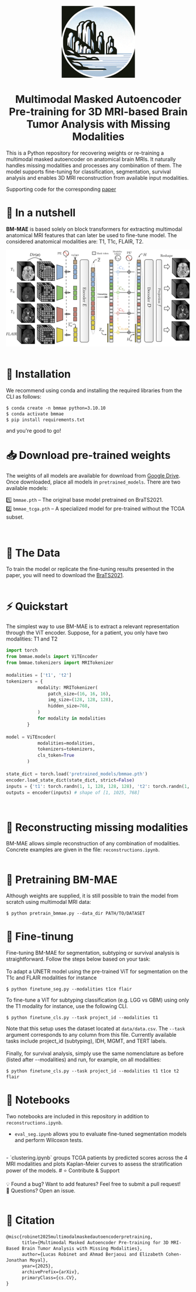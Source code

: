 <div align="center">
  <img src="static/logo.png" alt="An image I kinda like" width="200"/>
   <h1> Multimodal Masked Autoencoder Pre-training for 3D MRI-based Brain Tumor Analysis with Missing Modalities </h1>
</div>

This is a Python repository for recovering weights or re-training a multimodal masked autoencoder on anatomical brain MRIs. It naturally handles missing modalities and processes any combination of them. The model supports fine-tuning for classification, segmentation, survival analysis and enables 3D MRI reconstruction from available input modalities.

Supporting code for the corresponding [paper](https://arxiv.org/pdf/2505.00568)

# 🌰 In a nutshell
**BM-MAE** is based solely on block transformers for extracting multimodal anatomical MRI features that can later be used to fine-tune model. The considered anatomical modalities are: T1, T1c, FLAIR, T2.

<div align="center">
  <img src="static/bm-mae_framework.png" alt="description of image"/>
</div>

<br>

# 🚀 Installation
We recommend using conda and installing the required libraries from the CLI as follows:
```
$ conda create -n bmmae python=3.10.10
$ conda activate bmmae
$ pip install requirements.txt
```
and you're good to go!
<br>

# 📥 Download pre-trained weights
The weights of all models are available for download from [Google Drive](https://drive.google.com/drive/folders/10Z0W_9VrPvY-hhVXTeyoskSx4O47NR5q?usp=sharing). 
Once downloaded, place all models in `pretrained_models`.
There are two available models:

1️⃣ `bmmae.pth` – The original base model pretrained on BraTS2021. <br>
2️⃣ `bmmae_tcga.pth` – A specialized model for pre-trained without the TCGA subset. <br>
<br>
<br>

# 📂 The Data
To train the model or replicate the fine-tuning results presented in the paper, you will need to download the [BraTS2021](https://arxiv.org/abs/2107.02314).
<br>
<br>

# ⚡️ Quickstart
The simplest way to use BM-MAE is to extract a relevant representation through the ViT encoder. Suppose, for a patient, you only have two modalities: T1 and T2
```python
import torch
from bmmae.models import ViTEncoder
from bmmae.tokenizers import MRITokenizer

modalities = ['t1', 't2']
tokenizers = {
            modality: MRITokenizer(
                patch_size=(16, 16, 16),
                img_size=(128, 128, 128),
                hidden_size=768,
            )
            for modality in modalities
        }

model = ViTEncoder(
            modalities=modalities,
            tokenizers=tokenizers,
            cls_token=True
        )

state_dict = torch.load('pretrained_models/bmmae.pth')
encoder.load_state_dict(state_dict, strict=False)
inputs = {'t1': torch.randn(1, 1, 128, 128, 128), 't2': torch.randn(1, 1, 128, 128, 128)}
outputs = encoder(inputs) # shape of [1, 1025, 768]
```
<br>

# 🧠 Reconstructing missing modalities
BM-MAE allows simple reconstruction of any combination of modalities.
Concrete examples are given in the file: `reconstructions.ipynb`.
<br>
<br>

# 🔄 Pretraining BM-MAE
Although weights are supplied, it is still possible to train the model from scratch using multimodal MRI data:
```
$ python pretrain_bmmae.py --data_dir PATH/TO/DATASET
```

# 🎯 Fine-tinung
Fine-tuning BM-MAE for segmentation, subtyping or survival analysis is straightforward. Follow the steps below based on your task: <br> <br>
To adapt a UNETR model using the pre-trained ViT for segmentation on the T1c and FLAIR modalities for instance
```
$ python finetune_seg.py --modalities t1ce flair
```
To fine-tune a ViT for subtyping classification (e.g. LGG vs GBM) using only the T1 modality for instance, use the following CLI.
<br>

```
$ python finetune_cls.py --task project_id --modalities t1
```
Note that this setup uses the dataset located at `data/data.csv`.
The `--task` argument corresponds to any column from this file.
Currently available tasks include project_id (subtyping), IDH, MGMT, and TERT labels.
<br>
<br>
Finally, for survival analysis, simply use the same nomenclature as before (listed after --modalities) and run, for example, on all modalities:
```
$ python finetune_cls.py --task project_id --modalities t1 t1ce t2 flair
```
# 📒 Notebooks
Two notebooks are included in this repository in addition to `reconstructions.ipynb`.
<br>
- `eval_seg.ipynb` allows you to evaluate fine-tuned segmentation models and perform Wilcoxon tests.
<br>
- `clustering.ipynb` groups TCGA patients by predicted scores across the 4 MRI modalities and plots Kaplan-Meier curves to assess the stratification power of the models.
# ⭐ Contribute & Support

💡 Found a bug? Want to add features? Feel free to submit a pull request! <br>
📩 Questions? Open an issue.
<br>
<br>

# 📝 Citation
```
@misc{robinet2025multimodalmaskedautoencoderpretraining,
      title={Multimodal Masked Autoencoder Pre-training for 3D MRI-Based Brain Tumor Analysis with Missing Modalities}, 
      author={Lucas Robinet and Ahmad Berjaoui and Elizabeth Cohen-Jonathan Moyal},
      year={2025},
      archivePrefix={arXiv},
      primaryClass={cs.CV},
}
```